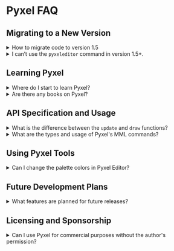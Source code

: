 # Pyxel FAQ

## Migrating to a New Version

<details>
<summary>How to migrate code to version 1.5</summary>

To make your code compatible with version 1.5, follow these steps:

- Rename the `caption` option in `init` to `title`
- Rename the `scale` option in `init` to `display_scale`
- Remove the `palette` option from `init` (you can modify the palette colors with the `colors` array after initialization)
- Remove the `fullscreen` option from `init` (you can toggle fullscreen mode using the `fullscreen` function after initialization)
- If an undefined key name error occurs, rename the key according to the [key definitions](https://github.com/kitao/pyxel/blob/main/python/pyxel/__init__.pyi)
- Change `get` and `set` in the `Image` and `Tilemap` classes to `pget` and `pset`, respectively
- Multiply the `u`, `v`, `w`, and `h` parameters of `bltm` by 8 (as `bltm` now operates in pixel units)
- Update the members and methods of the `Sound` and `Music` classes to their new names

</details>

<details>
<summary>I can’t use the <code>pyxeleditor</code> command in version 1.5+.</summary>

Starting from version 1.5, Pyxel's tools have been integrated into the `pyxel` command. To access the resource editor, use the following command: `pyxel edit [PYXEL_RESOURCE_FILE]`.

</details>

## Learning Pyxel

<details>
<summary>Where do I start to learn Pyxel?</summary>

It is recommended to try Pyxel's example code in the following order: 01, 05, 03, 04, 02.

</details>

<details>
<summary>Are there any books on Pyxel?</summary>

The official [book](https://gihyo.jp/book/2025/978-4-297-14657-3) is available in Japanese only.

</details>

## API Specification and Usage

<details>
<summary>What is the difference between the <code>update</code> and <code>draw</code> functions?</summary>

The `update` function is called every frame, but the `draw` function may be skipped if the processing time exceeds the allowable limit. This design in Pyxel reduces the impact of rendering load and OS interruptions, enabling smooth animation.

</details>

<details>
<summary>What are the types and usage of Pyxel's MML commands?</summary>

The following are the types of commands available for use with the `mml` method of the Sound class:

- `T`(1-900)<br>
  Specifies the tempo. The default is 100.<br>
  Note that there may be discrepancies in the specified tempo because it is converted using the formula `Sound.speed = 900/T`.<br>
  The tempo applies to the entire sound, and if specified multiple times, the last value will be used.
- `@`(0-3)<br>
  Specifies the tone. The default is 0.
- `O`(0-4)<br>
  Specifies the octave. The default is 2.
- `>`<br>
  Increases the octave by 1.
- `<`<br>
  Decreases the octave by 1.
- `Q`(1-8)<br>
  Specifies the quantization (length of the sound). At 8, there is no gap between notes; at 4, it is halved. The default is 7.
- `V`(0-7)<br>
  Specifies the volume. The default is 7.
- `X`(0-7)<br>
  Defines and specifies the volume envelope. This is an advanced command used instead of `V`.<br>
  For example, specifying `X2:345` switches to envelope 2 and changes the volume of each note to something like 34555... The unit of volume change is a sixteenth of a quarter note.<br>
  Specifying `X2` switches to envelope 2 and uses the volume envelope set for that number.
- `L`(1/2/4/8/16/32)<br>
  Specifies the length of notes and rests. `L8` is an eighth note. The default is 4.
- `CDEFGAB`<br>
  Plays the note for the specified pitch.<br>
  You can specify a length (1/2/4/8/16/32) after the note, like `F16`, to temporarily change the note's length.
- `R`<br>
  Plays a rest.<br>
  You can specify a length (1/2/4/8/16/32) after the rest, like `R8`, to temporarily change the rest's length.
- `#` or `+`<br>
  Written after a note, raises the pitch by a semitone.
- `-`<br>
  Written after a note, lowers the pitch by a semitone.
- `.`<br>
  Dotted note. Written after a note, extends its length by half.
- `~`<br>
  Written after a note, plays it with vibrato.
- `&`<br>
  Ties the next note if it has the same pitch, or slurs it if the pitch is different.

</details>

## Using Pyxel Tools

<details>
<summary>Can I change the palette colors in Pyxel Editor?</summary>

By placing a Pyxel palette file (.pyxpal) in the same directory as the Pyxel resource file (.pyxres), you can match the palette colors used in Pyxel Editor to those in the resource file. For instructions on creating a Pyxel palette file, please refer to the README.

</details>

## Future Development Plans

<details>
<summary>What features are planned for future releases?</summary>

The following features and improvements are planned:

- Add a Pyxel app launcher
- Overhaul of sound functions and MML support
- Improve usability of Pyxel Editor
- Add Pyxel tutorials for children

</details>

## Licensing and Sponsorship

<details>
<summary>Can I use Pyxel for commercial purposes without the author's permission?</summary>

As long as you comply with the MIT License and clearly display the full text of the copyright and license in the source code or license file, you are free to sell or distribute it without the author’s permission. However, since Pyxel is developed by a single individual, it would be appreciated if you could contact the author or consider sponsoring their work if possible.

</details>
